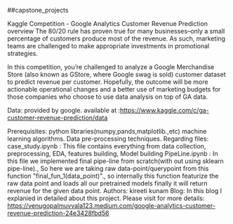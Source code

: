 ##capstone_projects

Kaggle Competition - Google Analytics Customer Revenue Prediction
overview
The 80/20 rule has proven true for many businesses–only a small percentage of customers produce most of the revenue. As such, marketing teams are challenged to make appropriate investments in promotional strategies.

In this competition, you’re challenged to analyze a Google Merchandise Store (also known as GStore, where Google swag is sold) customer dataset to predict revenue per customer. Hopefully, the outcome will be more actionable operational changes and a better use of marketing budgets for those companies who choose to use data analysis on top of GA data.

Data:
provided by google. available at :https://www.kaggle.com/c/ga-customer-revenue-prediction/data

Prerequisites:
python libraries(numpy,pands,matplotlib.,etc)
machine learning algorithms.
Data pre-processing techniques.
Regarding files:
case_study.ipynb : This file contains everything from data collection, preprocessing, EDA, features building, Model building
PipeLine.ipynb : In this file we implemented final pipe-line from scratch(with out using sklearn pipe-line)., So here we are taking raw data-point/querypoint from this function "final_fun_1(data_point)"., so internally this function featurize the raw data point and loads all our pretrained models finally it will return revenue for the given data point.
Authors:
kireeti kunam
Blog:
In this blog I explanied in detailed about this project. Please visit for more details: https://venugopalmuvvala123.medium.com/google-analytics-customer-revenue-prediction-24e3428fbd56
